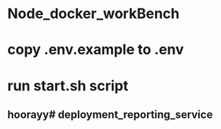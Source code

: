 # Node_docker_workBench

# copy  .env.example to .env
# run start.sh script
## hoorayy# deployment_reporting_service
